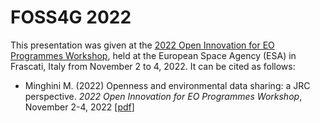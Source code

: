 # FOSS4G 2022
This presentation was given at the [2022 Open Innovation for EO Programmes Workshop](https://nikal.eventsair.com/open-science-workshop-2022), held at the European Space Agency (ESA) in Frascati, Italy from November 2 to 4, 2022. It can be cited as follows:

* Minghini M. (2022) Openness and environmental data sharing: a JRC perspective. _2022 Open Innovation for EO Programmes Workshop_, November 2-4, 2022 [[pdf](ESA_Open-innovation_JRC.pdf)]

